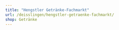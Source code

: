 ```yaml
---
title: "Hengstler Getränke-Fachmarkt"
url: /deisslingen/hengstler-getraenke-fachmarkt/
shop: Getränke
---
```

